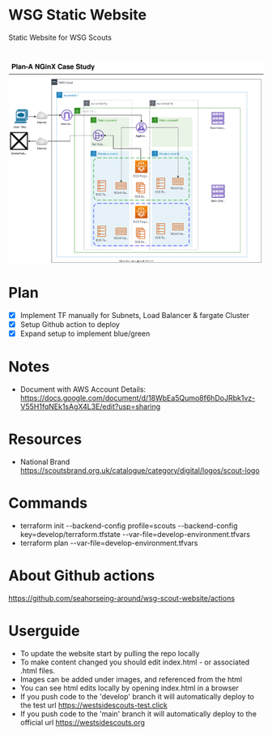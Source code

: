 # WSG Static Website
Static Website for WSG Scouts

# 


![Arch Diagram](PlanAArch.svg)

# Plan
- [x] Implement TF manually for Subnets, Load Balancer & fargate Cluster  
- [x] Setup Github action to deploy
- [x] Expand setup to implement blue/green

# Notes

- Document with AWS Account Details: https://docs.google.com/document/d/18WbEa5Qumo8f6hDoJRbk1vz-V55H1fqNEk1sAgX4L3E/edit?usp=sharing

# Resources
- National Brand https://scoutsbrand.org.uk/catalogue/category/digital/logos/scout-logo


# Commands
- terraform init --backend-config profile=scouts --backend-config key=develop/terraform.tfstate --var-file=develop-environment.tfvars
- terraform plan --var-file=develop-environment.tfvars  


# About Github actions
https://github.com/seahorseing-around/wsg-scout-website/actions

# Userguide

- To update the website start by pulling the repo locally
- To make content changed you should edit index.html - or associated .html files.
- Images can be added under images, and referenced from the html
- You can see html edits locally by opening  index.html in a browser
- If you push code to the 'develop' branch it will automatically deploy to the test url https://westsidescouts-test.click
- If you push code to the 'main' branch it will automatically deploy to the official url https://westsidescouts.org
